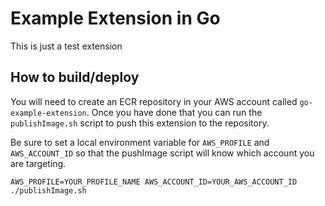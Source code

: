 # Example Extension in Go

This is just a test extension

## How to build/deploy

You will need to create an ECR repository in your AWS account called `go-example-extension`. Once you have done that you can run the `publishImage.sh` script to push this extension to the repository.

Be sure to set a local environment variable for `AWS_PROFILE` and `AWS_ACCOUNT_ID` so that the pushImage script will know which account you are targeting.

```shell
AWS_PROFILE=YOUR_PROFILE_NAME AWS_ACCOUNT_ID=YOUR_AWS_ACCOUNT_ID ./publishImage.sh
```
